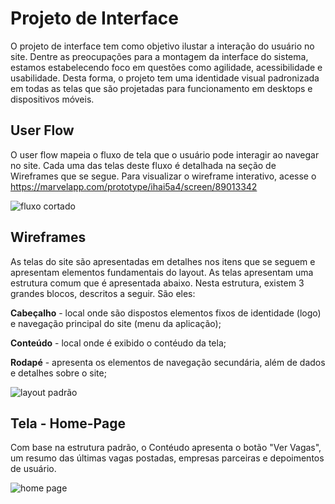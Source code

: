 
# Projeto de Interface


O projeto de interface tem como objetivo ilustar a interação do usuário no site. Dentre as preocupações para a montagem da interface do sistema, estamos estabelecendo foco em questões como agilidade, acessibilidade e usabilidade. Desta forma, o projeto tem uma identidade visual padronizada em todas as telas que são projetadas para funcionamento em desktops e dispositivos móveis.


## User Flow

O user flow mapeia o fluxo de tela que o usuário pode interagir ao navegar no site. Cada uma das telas deste fluxo é detalhada na seção de Wireframes que se segue. Para visualizar o wireframe interativo, acesse o https://marvelapp.com/prototype/ihai5a4/screen/89013342

![fluxo cortado](https://user-images.githubusercontent.com/111669748/194727274-684956b4-f668-4017-8e7d-66a83e39819d.png)


## Wireframes
As telas do site são apresentadas em detalhes nos itens que se seguem e apresentam elementos fundamentais do layout. As telas apresentam uma estrutura comum que é apresentada abaixo. Nesta estrutura, existem 3 grandes blocos, descritos a seguir. São eles: 

<b>Cabeçalho</b> - local onde são dispostos elementos fixos de identidade (logo) e navegação principal do site (menu da aplicação);

<b>Conteúdo</b> - local onde é exibido o contéudo da tela; 

<b>Rodapé</b> - apresenta os elementos de navegação secundária, além de dados e detalhes sobre o site; 

![layout padrão](https://user-images.githubusercontent.com/111669748/194726743-36191ab0-bb3a-4948-9141-790efcefce7e.png)

## Tela - Home-Page
Com base na estrutura padrão, o Contéudo apresenta o botão "Ver Vagas", um resumo das últimas vagas postadas, empresas parceiras e depoimentos de usuário.

![home page](https://github.com/ICEI-PUC-Minas-PMV-ADS/pmv-ads-2022-2-e1-proj-web-t4-oportunidades-de-trabalho/blob/10e00c8631e6c15f67916f8ee2476c48f6f2bbee/docs/img/tela_4.png)

